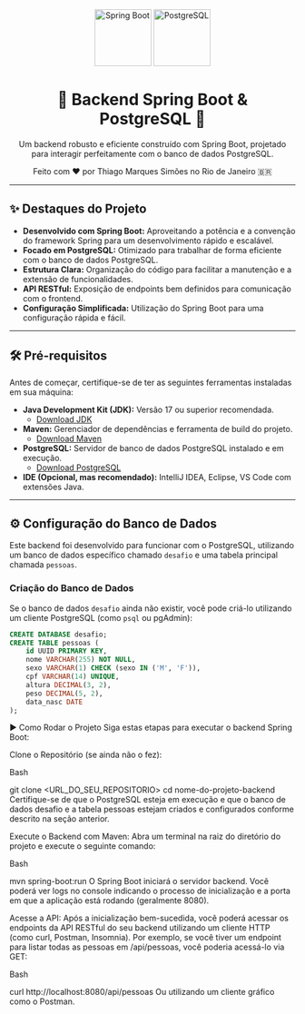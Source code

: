 
<div align="center">
  <img src="https://spring.io/img/spring.svg" alt="Spring Boot" width="100" heigth="103">
  <img src="https://www.postgresql.org/media/img/about/press/elephant.png" alt="PostgreSQL" width="100">
  <h1>🚀 Backend Spring Boot & PostgreSQL 🐘</h1>
  <p>Um backend robusto e eficiente construído com Spring Boot, projetado para interagir perfeitamente com o banco de dados PostgreSQL.</p>
</div>
<div align="center">
Feito com ❤️ por Thiago Marques Simões no Rio de Janeiro 🇧🇷
</div>

---

## ✨ Destaques do Projeto

* **Desenvolvido com Spring Boot:** Aproveitando a potência e a convenção do framework Spring para um desenvolvimento rápido e escalável.
* **Focado em PostgreSQL:** Otimizado para trabalhar de forma eficiente com o banco de dados PostgreSQL.
* **Estrutura Clara:** Organização do código para facilitar a manutenção e a extensão de funcionalidades.
* **API RESTful:** Exposição de endpoints bem definidos para comunicação com o frontend.
* **Configuração Simplificada:** Utilização do Spring Boot para uma configuração rápida e fácil.

---

## 🛠️ Pré-requisitos

Antes de começar, certifique-se de ter as seguintes ferramentas instaladas em sua máquina:

* **Java Development Kit (JDK):** Versão 17 ou superior recomendada.
    * [Download JDK](https://openjdk.java.net/install/)
* **Maven:** Gerenciador de dependências e ferramenta de build do projeto.
    * [Download Maven](https://maven.apache.org/download.cgi)
* **PostgreSQL:** Servidor de banco de dados PostgreSQL instalado e em execução.
    * [Download PostgreSQL](https://www.postgresql.org/download/)
* **IDE (Opcional, mas recomendado):** IntelliJ IDEA, Eclipse, VS Code com extensões Java.

---

## ⚙️ Configuração do Banco de Dados

Este backend foi desenvolvido para funcionar com o PostgreSQL, utilizando um banco de dados específico chamado `desafio` e uma tabela principal chamada `pessoas`.

### Criação do Banco de Dados

Se o banco de dados `desafio` ainda não existir, você pode criá-lo utilizando um cliente PostgreSQL (como `psql` ou pgAdmin):

```sql
CREATE DATABASE desafio;
CREATE TABLE pessoas (
    id UUID PRIMARY KEY,
    nome VARCHAR(255) NOT NULL,
    sexo VARCHAR(1) CHECK (sexo IN ('M', 'F')),
    cpf VARCHAR(14) UNIQUE,
    altura DECIMAL(3, 2),
    peso DECIMAL(5, 2),
    data_nasc DATE
);

```
▶️ Como Rodar o Projeto
Siga estas etapas para executar o backend Spring Boot:

Clone o Repositório (se ainda não o fez):

Bash

git clone <URL_DO_SEU_REPOSITORIO>
cd nome-do-projeto-backend
Certifique-se de que o PostgreSQL esteja em execução e que o banco de dados desafio e a tabela pessoas estejam criados e configurados conforme descrito na seção anterior.

Execute o Backend com Maven:
Abra um terminal na raiz do diretório do projeto e execute o seguinte comando:

Bash

mvn spring-boot:run
O Spring Boot iniciará o servidor backend. Você poderá ver logs no console indicando o processo de inicialização e a porta em que a aplicação está rodando (geralmente 8080).

Acesse a API:
Após a inicialização bem-sucedida, você poderá acessar os endpoints da API RESTful do seu backend utilizando um cliente HTTP (como curl, Postman, Insomnia). Por exemplo, se você tiver um endpoint para listar todas as pessoas em /api/pessoas, você poderia acessá-lo via GET:

Bash

curl http://localhost:8080/api/pessoas
Ou utilizando um cliente gráfico como o Postman.

